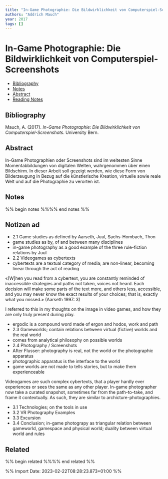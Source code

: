 ```yaml
---
title: "In-Game Photographie: Die Bildwirklichkeit von Computerspiel-Screenshots"
authors: "Addrich Mauch"
year: 2017
tags: []
---
```

# In-Game Photographie: Die Bildwirklichkeit von Computerspiel-Screenshots

- [Bibliography](#bibliography)
- [Notes](#notes)
- [Abstract](#abstract)
- [Reading Notes](#reading-notes)

## Bibliography
Mauch, A. (2017). _In-Game Photographie: Die Bildwirklichkeit von Computerspiel-Screenshots_. University Bern.

## Abstract
In-Game Photographien oder Screenshots sind im weitesten Sinne Momentabbildungen von digitalen Welten, wahrgenommen über einen Bildschirm. In dieser Arbeit soll gezeigt werden, wie diese Form von Bilderzeugung in Bezug auf die künstlerische Kreation, virtuelle sowie reale Welt und auf die Photographie zu verorten ist.

## Notes
%% begin notes %%%% end notes %%
## Notizen ad

-   2.1 Game studies as defined by Aarseth, Juul, Sachs-Hombach, Thon
-   game studies as by, of and between many disciplines
-   in-game photography as a good example of the three rule-fiction relations by Juul
-   2.2 Videogames as cybertexts
-   cybertexts are a textual category of media; are non-linear, becoming linear through the act of reading

«[W]hen you read from a cybertext, you are constantly reminded of inaccessible strategies and paths not taken, voices not heard. Each decision will make some parts of the text more, and others less, accessible, and you may never know the exact results of your choices; that is, exactly what you missed.» (Aarseth 1997: 3)

I referred to this in my thoughts on the image in video games, and how they are only truly present during play.

-   ergodic is a compound word made of ergon and hodos, work and path
-   2.3 Gameworlds; contain relations between virtual (fictive) worlds and the real world
-   comes from analytical philosophy on possible worlds
-   2.4 Photography / Screenshots
-   After Flusser: photography is real, not the world or the photographic apparatus
-   photographic apparatus is the interface to the world
-   game worlds are not made to tells stories, but to make them experienceable

Videogames are such complex cybertexts, that a player hardly ever experiences or sees the same as any other player. In-game photographer now take a curated snapshot, sometimes far from the path-to-take, and frame it contextually. As such, they are similar to archicture-photographies.

-   3.1 Technologies; on the tools in use
-   3.2 VR Photography Examples
-   3.3 Excursion
-   3.4 Conclusion; in-game photograpy as triangular relation between gameworld, gamespace and physical world; duality between virtual world and rules

## Related
%% begin related %%%% end related %%

%% Import Date: 2023-02-22T08:28:23.873+01:00 %%

